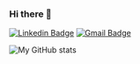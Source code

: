 ### Hi there 👋

[![Linkedin Badge](https://img.shields.io/badge/-vladislav-lischyna?style=flat-square&logo=Linkedin&logoColor=white&link=https://www.linkedin.com/in/vladislav-lischyna/)](https://www.linkedin.com/in/vladislav-lischyna/)
[![Gmail Badge](https://img.shields.io/badge/-duskone39@gmail.com-c14438?style=flat-square&logo=Gmail&logoColor=white&link=mailto:duskone39@gmail.com)](mailto:duskone39@gmail.com)

<!--
**VladyslavLishchyna/VladyslavLishchyna** is a ✨ _special_ ✨ repository because its `README.md` (this file) appears on your GitHub profile.

Here are some ideas to get you started:

- 🔭 I’m currently working on ...
- 🌱 I’m currently learning ...
- 👯 I’m looking to collaborate on ...
- 🤔 I’m looking for help with ...
- 💬 Ask me about ...
- 📫 How to reach me: ...
- 😄 Pronouns: ...
- ⚡ Fun fact: ...
-->

<img alt="My GitHub stats"
src="https://github-readme-stats.vercel.app/api?username=VladyslavLishchyna&show_icons=true&theme=transparent"/>
